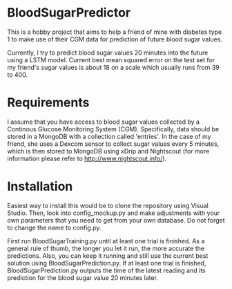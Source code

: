 # BloodSugarPredictor
This is a hobby project that aims to help a friend of mine with diabetes type 1 to make use of their CGM data for prediction of future blood sugar values.

Currently, I try to predict blood sugar values 20 minutes into the future using a LSTM model. Current best mean squared error on the test set for my friend's sugar values is about 18 on a scale which usually runs from 39 to 400.

# Requirements

I assume that you have access to blood sugar values collected by a Continous Glucose Monitoring System (CGM). Specifically, data should be stored in a MongoDB with a collection called 'entries'. In the case of my friend, she uses a Dexcom sensor to collect sugar values every 5 minutes, which is then stored to MongoDB using xDrip and Nightscout (for more information please refer to http://www.nightscout.info/).

# Installation

Easiest way to install this would be to clone the repository using Visual Studio. Then, look into config_mockup.py and make adjustments with your own parameters that you need to get from your own database. Do not forget to change the name to config.py.

First run BloodSugarTraining.py until at least one trial is finished. As a general rule of thumb, the longer you let it run, the more accurate the predictions. Also, you can keep it running and still use the current best solution using BloodSugarPrediction.py. If at least one trial is finished, BloodSugarPrediction.py outputs the time of the latest reading and its prediction for the blood sugar value 20 minutes later.

